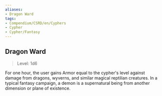 ```yaml
---
aliases:
- Dragon Ward
tags:
- Compendium/CSRD/en/Cyphers
- Cypher
- Cypher/Fantasy
---
```


  
## Dragon Ward  
>Level: 1d6  
  
For one hour, the user gains Armor equal to the cypher's level against damage from dragons, wyverns, and similar magical reptilian creatures. In a typical fantasy campaign, a demon is a supernatural being from another dimension or plane of existence.
